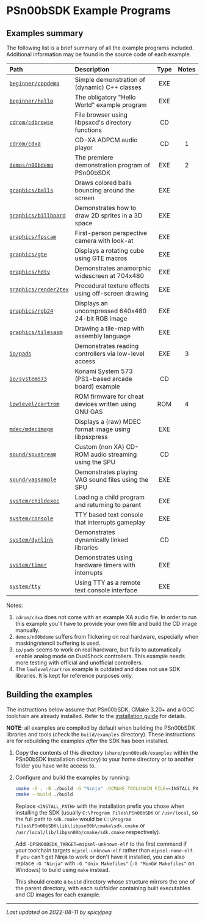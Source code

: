 
# PSn00bSDK Example Programs

## Examples summary

The following list is a brief summary of all the example programs included.
Additional information may be found in the source code of each example.

| Path                                           | Description                                           | Type | Notes |
| :--------------------------------------------- | :---------------------------------------------------- | :--: | :---: |
| [`beginner/cppdemo`](./beginner/cppdemo)       | Simple demonstration of (dynamic) C++ classes         | EXE  |       |
| [`beginner/hello`](./beginner/hello)           | The obligatory "Hello World" example program          | EXE  |       |
| [`cdrom/cdbrowse`](./cdrom/cdbrowse)           | File browser using libpsxcd's directory functions     | CD   |       |
| [`cdrom/cdxa`](./cdrom/cdxa)                   | CD-XA ADPCM audio player                              | CD   |   1   |
| [`demos/n00bdemo`](./demos/n00bdemo)           | The premiere demonstration program of PSn00bSDK       | EXE  |   2   |
| [`graphics/balls`](./graphics/balls)           | Draws colored balls bouncing around the screen        | EXE  |       |
| [`graphics/billboard`](./graphics/billboard)   | Demonstrates how to draw 2D sprites in a 3D space     | EXE  |       |
| [`graphics/fpscam`](./graphics/fpscam)         | First-person perspective camera with look-at          | EXE  |       |
| [`graphics/gte`](./graphics/gte)               | Displays a rotating cube using GTE macros             | EXE  |       |
| [`graphics/hdtv`](./graphics/hdtv)             | Demonstrates anamorphic widescreen at 704x480         | EXE  |       |
| [`graphics/render2tex`](./graphics/render2tex) | Procedural texture effects using off-screen drawing   | EXE  |       |
| [`graphics/rgb24`](./graphics/rgb24)           | Displays an uncompressed 640x480 24-bit RGB image     | EXE  |       |
| [`graphics/tilesasm`](./graphics/tilesasm)     | Drawing a tile-map with assembly language             | EXE  |       |
| [`io/pads`](./io/pads)                         | Demonstrates reading controllers via low-level access | EXE  |   3   |
| [`io/system573`](./io/system573)               | Konami System 573 (PS1-based arcade board) example    | CD   |       |
| [`lowlevel/cartrom`](./lowlevel/cartrom)       | ROM firmware for cheat devices written using GNU GAS  | ROM  |   4   |
| [`mdec/mdecimage`](./mdec/mdecimage)           | Displays a (raw) MDEC format image using libpsxpress  | EXE  |       |
| [`sound/spustream`](./sound/spustream)         | Custom (non XA) CD-ROM audio streaming using the SPU  | CD   |       |
| [`sound/vagsample`](./sound/vagsample)         | Demonstrates playing VAG sound files using the SPU    | EXE  |       |
| [`system/childexec`](./system/childexec)       | Loading a child program and returning to parent       | EXE  |       |
| [`system/console`](./system/console)           | TTY based text console that interrupts gameplay       | EXE  |       |
| [`system/dynlink`](./system/dynlink)           | Demonstrates dynamically linked libraries             | CD   |       |
| [`system/timer`](./system/timer)               | Demonstrates using hardware timers with interrupts    | EXE  |       |
| [`system/tty`](./system/tty)                   | Using TTY as a remote text console interface          | EXE  |       |

Notes:

1. `cdrom/cdxa` does not come with an example XA audio file. In order to run
   this example you'll have to provide your own file and build the CD image
   manually.
2. `demos/n00bdemo` suffers from flickering on real hardware, especially when
   masking/stencil buffering is used.
3. `io/pads` seems to work on real hardware, but fails to automatically enable
   analog mode on DualShock controllers. This example needs more testing with
   official and unofficial controllers.
4. The `lowlevel/cartrom` example is outdated and does not use SDK libraries.
   It is kept for reference purposes only.

## Building the examples

The instructions below assume that PSn00bSDK, CMake 3.20+ and a GCC toolchain
are already installed. Refer to the [installation guide](../doc/installation.md)
for details.

**NOTE**: all examples are compiled by default when building the PSn00bSDK
libraries and tools (check the `build/examples` directory). These instructions
are for rebuilding the examples *after* the SDK has been installed.

1. Copy the contents of this directory (`share/psn00bsdk/examples` within the
   PSn00bSDK installation directory) to your home directory or to another
   folder you have write access to.

2. Configure and build the examples by running:

   ```bash
   cmake -S . -B ./build -G "Ninja" -DCMAKE_TOOLCHAIN_FILE=<INSTALL_PATH>/lib/libpsn00b/cmake/sdk.cmake
   cmake --build ./build
   ```

   Replace `<INSTALL_PATH>` with the installation prefix you chose when
   installing the SDK (usually `C:\Program Files\PSn00bSDK` or `/usr/local`,
   so the full path to `sdk.cmake` would be
   `C:\Program Files\PSn00bSDK\lib\libpsn00b\cmake\sdk.cmake` or
   `/usr/local/lib/libpsn00b/cmake/sdk.cmake` respectively).

   Add `-DPSN00BSDK_TARGET=mipsel-unknown-elf` to the first command if your
   toolchain targets `mipsel-unknown-elf` rather than `mipsel-none-elf`. If you
   can't get Ninja to work or don't have it installed, you can also replace
   `-G "Ninja"` with `-G "Unix Makefiles"` (`-G "MinGW Makefiles"` on Windows)
   to build using `make` instead.

   This should create a `build` directory whose structure mirrors the one of
   the parent directory, with each subfolder containing built executables and
   CD images for each example.

-----------------------------------------
_Last updated on 2022-08-11 by spicyjpeg_
